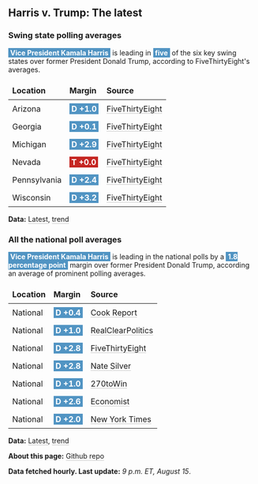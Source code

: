 
<style>
table {
    width: 100%;
    border-collapse: collapse;
}
table, th, td {
    border: 0px solid black;
}
a {
    color: inherit;
    text-decoration: underline;
    text-decoration-thickness: 1px;
    text-underline-offset: .2em;
    text-decoration-color: #0003;
    transition: text-decoration-color .3s ease-out; 
}
a:visited {
    color: inherit;
    text-decoration: underline;
    text-decoration-thickness: 1px;
    text-underline-offset: .2em;
    text-decoration-color: #0003;
    transition: text-decoration-color .3s ease-out; 
}
th, td {
    padding: 8px;
    text-align: left;
    font-size: 1em;
}
.markdown-body>*:last-child {
    display: none;
}
@media (max-width: 600px) {
    th, td {
        font-size: 1em;  /* Smaller font size on small screens */
    }
}
@media (max-width: 320px) {
    th, td {
        font-size: .9em;  /* Smaller font size on small screens */
    }
}
</style>

## Harris v. Trump: The latest

### Swing state polling averages
<span style='background: #5194C3; padding:1px 4px; color: #ffffff; font-weight: bold;'>Vice President Kamala Harris</span> is leading in <span style='background: #5194C3; padding:1px 4px; color: #ffffff; font-weight: bold;'>five</span> of the six key swing states over former President Donald Trump, according to FiveThirtyEight's averages.

| Location | Margin | Source |
|-------|--------|--------|
| Arizona | <span style='background: #5194C3; padding:1px 4px; color: #ffffff; font-weight: bold;'>D +1.0</span> | [FiveThirtyEight](https://projects.fivethirtyeight.com/polls/president-general/2024/arizona/polling-average.json) |
| Georgia | <span style='background: #5194C3; padding:1px 4px; color: #ffffff; font-weight: bold;'>D +0.1</span> | [FiveThirtyEight](https://projects.fivethirtyeight.com/polls/president-general/2024/georgia/polling-average.json) |
| Michigan | <span style='background: #5194C3; padding:1px 4px; color: #ffffff; font-weight: bold;'>D +2.9</span> | [FiveThirtyEight](https://projects.fivethirtyeight.com/polls/president-general/2024/michigan/polling-average.json) |
| Nevada | <span style='background: #c52622; padding:1px 4px; color: #ffffff; font-weight: bold;'>T +0.0</span> | [FiveThirtyEight](https://projects.fivethirtyeight.com/polls/president-general/2024/nevada/polling-average.json) |
| Pennsylvania | <span style='background: #5194C3; padding:1px 4px; color: #ffffff; font-weight: bold;'>D +2.4</span> | [FiveThirtyEight](https://projects.fivethirtyeight.com/polls/president-general/2024/pennsylvania/polling-average.json) |
| Wisconsin | <span style='background: #5194C3; padding:1px 4px; color: #ffffff; font-weight: bold;'>D +3.2</span> | [FiveThirtyEight](https://projects.fivethirtyeight.com/polls/president-general/2024/wisconsin/polling-average.json) |


**Data:** [Latest](https://stilesdata.com/polling/harris_trump/polls_avg/avgs/state_averages_latest.json), [trend](https://stilesdata.com/polling/harris_trump/polls_avg/avgs/state_averages_trend.json)

### All the national poll averages
<span style='background: #5194C3; padding:1px 4px; color: #ffffff; font-weight: bold;'>Vice President Kamala Harris</span> is leading in the national polls by a <span style='background: #5194C3; padding:1px 4px; color: #ffffff; font-weight: bold;'>1.8 percentage point</span> margin over former President Donald Trump, according an average of prominent polling averages.

| Location             | Margin               | Source       |
|----------------------|----------------------|--------------|
| National | <span style='background: #5194C3; padding:1px 4px; color: #ffffff; font-weight: bold;'>D +0.4</span> |[Cook Report](https://www.cookpolitical.com/survey-research/cpr-national-polling-average/2024/harris-trump-overall) 
| National | <span style='background: #5194C3; padding:1px 4px; color: #ffffff; font-weight: bold;'>D +1.0</span> |[RealClearPolitics](https://www.realclearpolling.com/polls/president/general/2024/trump-vs-harris) 
| National | <span style='background: #5194C3; padding:1px 4px; color: #ffffff; font-weight: bold;'>D +2.8</span> |[FiveThirtyEight](https://projects.fivethirtyeight.com/polls/president-general/2024/national/) 
| National | <span style='background: #5194C3; padding:1px 4px; color: #ffffff; font-weight: bold;'>D +2.8</span> |[Nate Silver](https://www.natesilver.net/p/nate-silver-2024-president-election-polls-model) 
| National | <span style='background: #5194C3; padding:1px 4px; color: #ffffff; font-weight: bold;'>D +1.0</span> |[270toWin](https://www.270towin.com/2024-presidential-election-polls/) 
| National | <span style='background: #5194C3; padding:1px 4px; color: #ffffff; font-weight: bold;'>D +2.6</span> |[Economist](https://www.economist.com/interactive/us-2024-election/trump-harris-polls) 
| National | <span style='background: #5194C3; padding:1px 4px; color: #ffffff; font-weight: bold;'>D +2.0</span> |[New York Times](https://www.nytimes.com/interactive/2024/us/elections/polls-president.html) 


 **Data:** [Latest](https://stilesdata.com/polling/harris_trump/polls_avg/avgs/averages_latest.json), [trend](https://stilesdata.com/polling/harris_trump/polls_avg/avgs/averages_trend.json) 

 **About this page:** [Github repo](https://github.com/stiles/polls) 

 **Data fetched hourly. Last update:** *9 p.m. ET, August 15*.